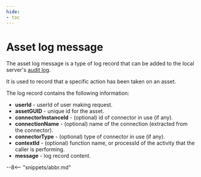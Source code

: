 ```yaml
---
hide:
- toc
---
```


<!-- SPDX-License-Identifier: CC-BY-4.0 -->
<!-- Copyright Contributors to the ODPi Egeria project. -->

# Asset log message

The asset log message is a type of log record that can be added to the local server's [audit log](/concepts/audit-log).

It is used to record that a specific action has been taken on an asset.

The log record contains the following information:

* **userId** -              userId of user making request.
* **assetGUID** -           unique id for the asset.
* **connectorInstanceId** - (optional) id of connector in use (if any).
* **connectionName** -      (optional) name of the connection (extracted from the connector).
* **connectorType** -       (optional) type of connector in use (if any).
* **contextId** -           (optional) function name, or processId of the activity that the caller is performing.
* **message** -             log record content.


--8<-- "snippets/abbr.md"
